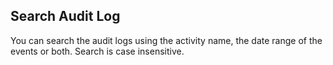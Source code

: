<!-- usedin: [ _general/account/audit-logs.md] -->

## Search Audit Log

You can search the audit logs using the activity name, the date range of the events or both. Search is case insensitive.

